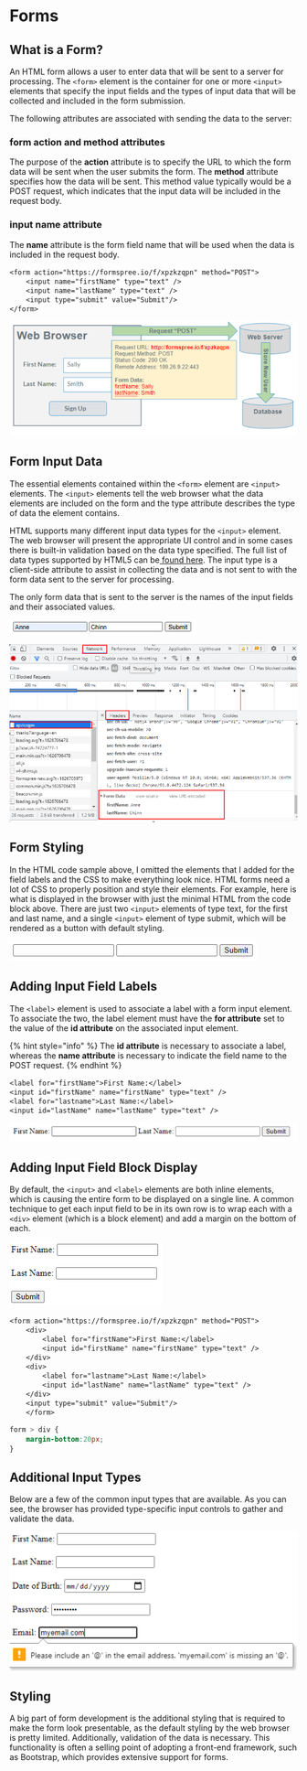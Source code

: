 # Forms

## What is a Form?

An HTML form allows a user to enter data that will be sent to a server for processing. The `<form>` element is the container for one or more `<input>` elements that specify the input fields and the types of input data that will be collected and included in the form submission.

The following attributes are associated with sending the data to the server:

### form action and method attributes

The purpose of the **action** attribute is to specify the URL to which the form data will be sent when the user submits the form. The **method** attribute specifies how the data will be sent. This method value typically would be  a POST request, which indicates that the input data will be included in the request body.

### input name attribute

The **name** attribute is the form field name that will be used when the data is included in the request body.

```markup
<form action="https://formspree.io/f/xpzkzqpn" method="POST">
    <input name="firstName" type="text" />
    <input name="lastName" type="text" />
    <input type="submit" value="Submit"/>
</form>
```

![](../.gitbook/assets/image%20%2839%29.png)

## Form Input Data

The essential elements contained within the `<form>` element are `<input>` elements. The `<input>` elements tell the web browser what the data elements are included on the form and the type attribute describes the type of data the element contains.

HTML supports many different input data types for the `<input>` element. The web browser will present the appropriate UI control and in some cases there is built-in validation based on the data type specified. The full list of data types supported by HTML5 can be[ found here](https://developer.mozilla.org/en-US/docs/Web/HTML/Element/input). The input type is a client-side attribute to assist in collecting the data and is not sent to with the form data sent to the server for processing. 

The only form data that is sent to the server is the names of the input fields and their associated values.

![](../.gitbook/assets/image%20%2830%29.png)

![](../.gitbook/assets/image%20%286%29.png)

## Form Styling

In the HTML code sample above, I omitted the elements that I added for the field labels and the CSS to make everything look nice. HTML forms need a lot of CSS to properly position and style their elements. For example, here is what is displayed in the browser with just the minimal HTML from the code block above. There are just two `<input>` elements of type text, for the first and last name, and a single `<input>` element of type submit, which will be rendered as a button with default styling.

![](../.gitbook/assets/image%20%285%29.png)

## Adding Input Field Labels

The `<label>` element is used to associate a label with a form input element. To associate the two, the label element must have the **for attribute** set to the value of the **id attribute** on the associated input element.

{% hint style="info" %}
The **id attribute** is necessary to associate a label, whereas the **name attribute** is necessary to indicate the field name to the POST request.
{% endhint %}

```markup
<label for="firstName">First Name:</label>
<input id="firstName" name="firstName" type="text" />
<label for="lastname">Last Name:</label>
<input id="lastName" name="lastName" type="text" />
```

![](../.gitbook/assets/image%20%2810%29.png)

## Adding Input Field Block Display

By default, the `<input>` and `<label>` elements are both inline elements, which is causing the entire form to be displayed on a single line. A common technique to get each input field to be in its own row is to wrap each with a `<div>` element \(which is a block element\) and add a margin on the bottom of each.

![](../.gitbook/assets/image%20%28152%29.png)

```markup
<form action="https://formspree.io/f/xpzkzqpn" method="POST">
    <div>
        <label for="firstName">First Name:</label>
        <input id="firstName" name="firstName" type="text" />
    </div>
    <div>
        <label for="lastname">Last Name:</label>
        <input id="lastName" name="lastName" type="text" />
    </div>
    <input type="submit" value="Submit"/>
    </form>
```

```css
form > div {
    margin-bottom:20px;
}
```

## Additional Input Types

Below are a few of the common input types that are available. As you can see, the browser has provided type-specific input controls to gather and validate the data.

![](../.gitbook/assets/image%20%2873%29.png)

## Styling

A big part of form development is the additional styling that is required to make the form look presentable, as the default styling by the web browser is pretty limited. Additionally, validation of the data is necessary. This functionality is often a selling point of adopting a front-end framework, such as Bootstrap, which provides extensive support for forms.

